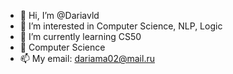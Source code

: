 - 👋 Hi, I’m @Dariavld
- 👀 I’m interested in Computer Science, NLP, Logic
- 🌱 I’m currently learning CS50
- 💞️ Computer Science
- 📫 My email: dariama02@mail.ru

<!---
Dariavld/Dariavld is a ✨ special ✨ repository because its `README.md` (this file) appears on your GitHub profile.
You can click the Preview link to take a look at your changes.
--->
